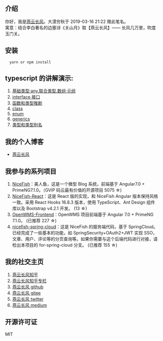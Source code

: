 ## 介绍

你好，我是[燕云长风](https://yanyunchangfeng.github.io)。大漠穷秋于 2019-03-16 21:22 赠此笔名。  
寓意：结合李白著名的边塞诗《关山月》取【燕云长风】—— 长风几万里，吹度玉门关。

## 安装

```
  yarn or npm install

```

## typescript 的讲解演示:

1.  [基础类型·any.联合类型.数组·元组](src/app/lesson1/basic-types.ts)
2.  [interface 接口](src/app/lesson2/interface.ts)
3.  [函数和类型推断](src/app/lesson3/function.ts)
4.  [class](src/app/lesson4/class.ts)
5.  [enum](src/app/lesson5/enums.ts)
6.  [generics](src/app/lesson6/generics.ts)
7.  [类型和类型别名](src/app/lesson7/more.ts)

## 我的个人博客

- [燕云长风](https://www.yanyunchangfeng.com)

## 我参与的系列项目

1. [NiceFish](https://gitee.com/mumu-osc/NiceFish)：美人鱼，这是一个微型 Blog 系统，前端基于 Angular7.0 + PrimeNG7.1.0。（GVIP 码云最有价值的开源项目 5075 ☆)
2. [NiceFish-React](https://gitee.com/mumu-osc/NiceFish-React)：这是 React 版的实现，和 NiceFish Angular 版本保持风格一致。采用 React Hooks 16.8.3 版本，使用 TypeScript、Ant Design 组件库以及 Bootstrap v4.2.1 开发。 (13 ☆)
3. [OpenWMS-Frontend](https://gitee.com/mumu-osc/OpenWMS-Frontend)：OpenWMS 项目前端基于 Angular 7.0 + PrimeNG 7.1.0。 (已推荐 227 ☆)
4. [nicefish-spring-cloud](https://gitee.com/mumu-osc/nicefish-spring-cloud)：这是 NiceFish 的服务端代码，基于 SpringCloud。已经完成了一些基本的功能，如 SpringSecurity+OAuth2+JWT 实现 SSO，文章、用户、评论等的分页查询等。如果你需要与这个后端代码进行对接，请检出本项目的 for-spring-cloud 分支。 (已推荐 155 ☆)

## 我的社交主页

1. [燕云长风知乎](https://zhihu.com/people/hbxyxuxiaodong)
2. [燕云长风知乎专栏](https://zhuanlan.zhihu.com/yanyunchangfeng)
3. [燕云长风 github](https://github.com/yanyunchangfeng)
4. [燕云长风 gitee](https://gitee.com/yanyunchangfeng)
5. [燕云长风 twitter](https://twitter.com/yanyunchangfeng)
6. [燕云长风 medium](https://medium.com/@yanyunchangfeng)

## 开源许可证

MIT

